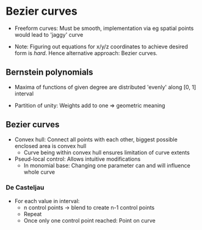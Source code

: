 # Bezier curves

- Freeform curves: Must be smooth, implementation via eg spatial points would
  lead to 'jaggy' curve

- Note: Figuring out equations for x/y/z coordinates to achieve desired form is
  *hard*. Hence alternative approach: Bezier curves.

## Bernstein polynomials

- Maxima of functions of given degree are distributed 'evenly' along [0, 1]
  interval

- Partition of unity: Weights add to one => geometric meaning

## Bezier curves

- Convex hull: Connect all points with each other, biggest possible enclosed
  area is convex hull
  - Curve being within convex hull ensures limitation of curve extents
- Pseud-local control: Allows intuitive modifications
  - In monomial base: Changing one parameter can and will influence whole curve

### De Casteljau

- For each value in interval:
  - n control points -> blend to create n-1 control points
  - Repeat
  - Once only one control point reached: Point on curve

